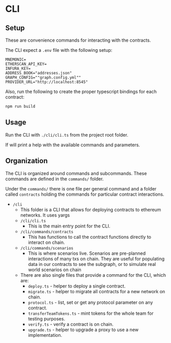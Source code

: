 # CLI

## Setup

These are convenience commands for interacting with the contracts.

The CLI expect a `.env` file with the following setup:

```
MNEMONIC=
ETHERSCAN_API_KEY=
INFURA_KEY=
ADDRESS_BOOK="addresses.json"
GRAPH_CONFIG=""graph.config.yml""
PROVIDER_URL="http://localhost:8545"
```

Also, run the following to create the proper typescript bindings for each contract:

```sh
npm run build
```

## Usage

Run the CLI with `./cli/cli.ts` from the project root folder.

If will print a help with the available commands and parameters.

## Organization

The CLI is organized around commands and subcommands. These commands are defined in the `commands/` folder.

Under the `commands/` there is one file per general command and a folder called `contracts` holding the commands for particular contract interactions.

- `/cli`
  - This folder is a CLI that allows for deploying contracts to ethereum networks. It uses yargs
  - `/cli/cli.ts`
    - This is the main entry point for the CLI.
  - `/cli/commands/contracts`
    - This has functions to call the contract functions directly to interact on chain.
  - `/cli/commands/scenarios`
    - This is where scenarios live. Scenarios are pre-planned interactions of many txs on chain.
      They are useful for populating data in our contracts to see the subgraph, or to simulate
      real world scenarios on chain
  - There are also single files that provide a command for the CLI, which are:
    - `deploy.ts` - helper to deploy a single contract.
    - `migrate.ts` - helper to migrate all contracts for a new network on chain.
    - `protocol.ts` - list, set or get any protocol parameter on any contract.
    - `transferTeamTokens.ts` - mint tokens for the whole team for testing purposes.
    - `verify.ts` - verify a contract is on chain.
    - `upgrade.ts` - helper to upgrade a proxy to use a new implementation.
